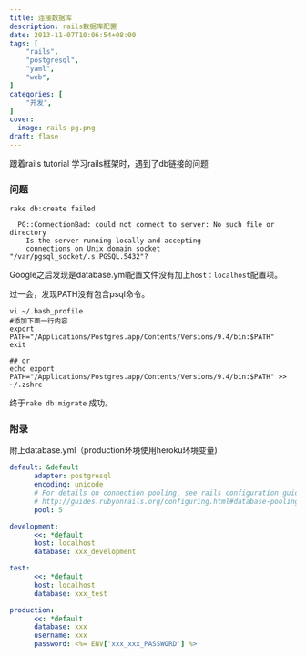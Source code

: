 ```yaml
---
title: 连接数据库
description: rails数据库配置
date: 2013-11-07T10:06:54+08:00
tags: [
    "rails",
    "postgresql",
    "yaml",
    "web",
]
categories: [
    "开发",
]
cover:
  image: rails-pg.png
draft: flase
---
```


跟着rails tutorial 学习rails框架时，遇到了db链接的问题
### 问题
```shell
rake db:create failed
   
  PG::ConnectionBad: could not connect to server: No such file or directory
    Is the server running locally and accepting
    connections on Unix domain socket "/var/pgsql_socket/.s.PGSQL.5432"?
```

Google之后发现是database.yml配置文件没有加上`host：localhost`配置项。

过一会，发现PATH没有包含psql命令。
```shell
vi ~/.bash_profile
#添加下面一行内容
export PATH="/Applications/Postgres.app/Contents/Versions/9.4/bin:$PATH"
exit

## or
echo export PATH="/Applications/Postgres.app/Contents/Versions/9.4/bin:$PATH" >> ~/.zshrc
```
终于`rake db:migrate` 成功。

### 附录
附上database.yml（production环境使用heroku环境变量)
```yaml
default: &default
      adapter: postgresql
      encoding: unicode
      # For details on connection pooling, see rails configuration guide
      # http://guides.rubyonrails.org/configuring.html#database-pooling
      pool: 5

development:
      <<: *default
      host: localhost
      database: xxx_development

test:
      <<: *default
      host: localhost
      database: xxx_test

production:
      <<: *default
      database: xxx
      username: xxx
      password: <%= ENV['xxx_xxx_PASSWORD'] %>
```

